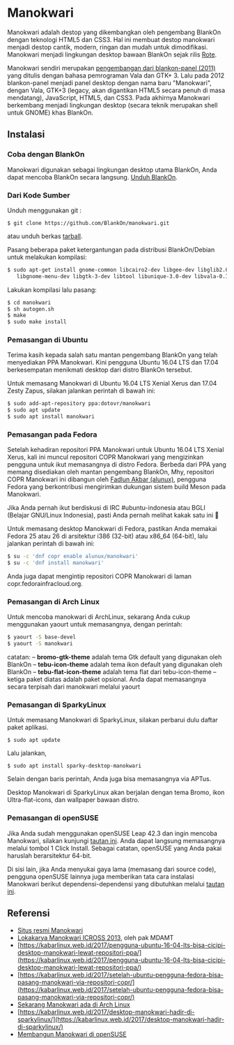 # Manokwari

Manokwari adalah destop yang dikembangkan oleh pengembang BlankOn dengan teknologi HTML5 dan CSS3. Hal ini membuat destop manokwari menjadi destop cantik, modern, ringan dan mudah untuk dimodifikasi. Manokwari menjadi lingkungan desktop bawaan BlankOn sejak rilis [Rote](/wiki/ProdukBlankOn/8/).

Manokwari sendiri merupakan [pengembangan dari blankon-panel (2011)](https://www.slideshare.net/mdamt/lokakarya-manokwari-icross-2013) yang ditulis dengan bahasa pemrograman Vala dan GTK+ 3. Lalu pada 2012 blankon-panel menjadi panel desktop dengan nama baru "Manokwari", dengan Vala, GTK+3 (legacy, akan digantikan HTML5 secara penuh di masa mendatang), JavaScript, HTML5, dan CSS3. Pada akhirnya Manokwari berkembang menjadi lingkungan desktop (secara teknik merupakan shell untuk GNOME) khas BlankOn.

## Instalasi

### Coba dengan BlankOn

Manokwari digunakan sebagai lingkungan desktop utama BlankOn, Anda dapat mencoba BlankOn secara langsung. [Unduh BlankOn](http://cdimage.blankonlinux.or.id/blankon/rilis/10.0/).

### Dari Kode Sumber

Unduh menggunakan git :

`$ git clone https://github.com/BlankOn/manokwari.git`

atau unduh berkas [tarball](https://github.com/BlankOn/manokwari/zipball/master).

Pasang beberapa paket ketergantungan pada distribusi BlankOn/Debian untuk melakukan kompilasi:

```sh
$ sudo apt-get install gnome-common libcairo2-dev libgee-dev libglib2.0-dev \
   libgnome-menu-dev libgtk-3-dev libtool libunique-3.0-dev libvala-0.12-dev valac
```

Lakukan kompilasi lalu pasang:

```sh
$ cd manokwari
$ sh autogen.sh
$ make
$ sudo make install
```

### Pemasangan di Ubuntu

Terima kasih kepada salah satu mantan pengembang BlankOn yang telah menyediakan PPA Manokwari. Kini pengguna Ubuntu 16.04 LTS dan 17.04 berkesempatan menikmati desktop dari distro BlankOn tersebut.

Untuk memasang Manokwari di Ubuntu 16.04 LTS Xenial Xerus dan 17.04 Zesty Zapus, silakan jalankan perintah di bawah ini:

```sh
$ sudo add-apt-repository ppa:dotovr/manokwari
$ sudo apt update
$ sudo apt install manokwari
```

### Pemasangan pada Fedora

Setelah kehadiran repositori PPA Manokwari untuk Ubuntu 16.04 LTS Xenial Xerus, kali ini muncul repositori COPR Manokwari yang mengizinkan pengguna untuk ikut memasangnya di distro Fedora. Berbeda dari PPA yang memang disediakan oleh mantan pengembang BlankOn, Mhy, repositori COPR Manokwari ini dibangun oleh [Fadlun Akbar (alunux)](https://github.com/alunux), pengguna Fedora yang berkontribusi mengirimkan dukungan sistem build Meson pada Manokwari.

Jika Anda pernah ikut berdiskusi di IRC #ubuntu-indonesia atau BGLI (Belajar GNU/Linux Indonesia), pasti Anda pernah melihat kakak satu ini 🙂

Untuk memasang desktop Manokwari di Fedora, pastikan Anda memakai Fedora 25 atau 26 di arsitektur i386 (32-bit) atau x86_64 (64-bit), lalu jalankan perintah di bawah ini:

```sh
$ su -c 'dnf copr enable alunux/manokwari'
$ su -c 'dnf install manokwari'
```

Anda juga dapat mengintip repositori COPR Manokwari di laman copr.fedorainfracloud.org.

### Pemasangan di Arch Linux

Untuk mencoba manokwari di ArchLinux, sekarang Anda cukup menggunakan yaourt untuk memasangnya, dengan perintah:

```sh
$ yaourt -S base-devel
$ yaourt -S manokwari
```

catatan:
– **bromo-gtk-theme** adalah tema Gtk default yang digunakan oleh BlankOn
– **tebu-icon-theme** adalah tema ikon default yang digunakan oleh BlankOn
– **tebu-flat-icon-theme** adalah tema flat dari tebu-icon-theme
– ketiga paket diatas adalah paket opsional. Anda dapat memasangnya secara terpisah dari manokwari melalui yaourt

### Pemasangan di SparkyLinux

Untuk memasang Manokwari di SparkyLinux, silakan perbarui dulu daftar paket aplikasi.

`$ sudo apt update`

Lalu jalankan,

`$ sudo apt install sparky-desktop-manokwari`

Selain dengan baris perintah, Anda juga bisa memasangnya via APTus.

Desktop Manokwari di SparkyLinux akan berjalan dengan tema Bromo, ikon Ultra-flat-icons, dan wallpaper bawaan distro.

### Pemasangan di openSUSE

Jika Anda sudah menggunakan openSUSE Leap 42.3 dan ingin mencoba Manokwari, silakan kunjungi [tautan ini](https://software.opensuse.org/package/manokwari?search_term=manokwari). Anda dapat langsung memasangnya melalui tombol 1 Click Install. Sebagai catatan, openSUSE yang Anda pakai haruslah berarsitektur 64-bit.

Di sisi lain, jika Anda menyukai gaya lama (memasang dari source code), pengguna openSUSE lainnya juga memberikan tata cara instalasi Manokwari berikut dependensi-dependensi yang dibutuhkan melalui [tautan ini](https://muhammadrefa.wordpress.com/2017/10/05/membangun-manokwari-di-opensuse/).

## Referensi
- [Situs resmi Manokwari](https://manokwari.blankonlinux.or.id)
- [Lokakarya Manokwari ICROSS 2013](https://www.slideshare.net/mdamt/lokakarya-manokwari-icross-2013), oleh pak MDAMT
- [https://kabarlinux.web.id/2017/pengguna-ubuntu-16-04-lts-bisa-cicipi-desktop-manokwari-lewat-repositori-ppa/](https://kabarlinux.web.id/2017/pengguna-ubuntu-16-04-lts-bisa-cicipi-desktop-manokwari-lewat-repositori-ppa/)
- [https://kabarlinux.web.id/2017/setelah-ubuntu-pengguna-fedora-bisa-pasang-manokwari-via-repositori-copr/](https://kabarlinux.web.id/2017/setelah-ubuntu-pengguna-fedora-bisa-pasang-manokwari-via-repositori-copr/)
- [Sekarang Manokwari ada di Arch Linux](https://artemtechblog.wordpress.com/2017/08/10/sekarang-manokwari-ada-di-archlinux/)
- [https://kabarlinux.web.id/2017/desktop-manokwari-hadir-di-sparkylinux/](https://kabarlinux.web.id/2017/desktop-manokwari-hadir-di-sparkylinux/)
- [Membangun Manokwari di openSUSE](https://muhammadrefa.wordpress.com/2017/10/05/membangun-manokwari-di-opensuse/)
